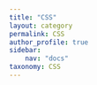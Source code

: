 ```yaml
---
title: "CSS"
layout: category
permalink: CSS
author_profile: true
sidebar:
    nav: "docs"
taxonomy: CSS
---
```


